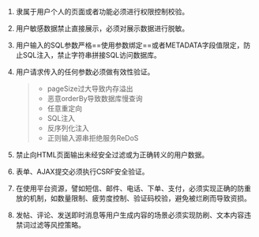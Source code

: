 1. 隶属于用户个人的页面或者功能必须进行权限控制校验。

2. 用户敏感数据禁止直接展示，必须对展示数据进行脱敏。

3. 用户输入的SQL参数严格==使用参数绑定==或者METADATA字段值限定，防止SQL注入，禁止字符串拼接SQL访问数据库。

4. 用户请求传入的任何参数必须做有效性验证。

   > - pageSize过大导致内存溢出
   > - 恶意orderBy导致数据库慢查询
   > - 任意重定向
   > - SQL注入
   > - 反序列化注入
   > - 正则输入源串拒绝服务ReDoS

5. 禁止向HTML页面输出未经安全过滤或为正确转义的用户数据。

6. 表单、AJAX提交必须执行CSRF安全验证。

7. 在使用平台资源，譬如短信、邮件、电话、下单、支付，必须实现正确的防重放的机制，如数量限制、疲劳度控制、验证码校验，避免被烂刷而导致资损。

8. 发帖、评论、发送即时消息等用户生成内容的场景必须实现防刷、文本内容违禁词过滤等风控策略。
